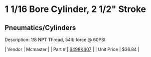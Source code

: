 # 1 1/16 Bore Cylinder, 2 1/2" Stroke
## Pneumatics/Cylinders
Description: 	1/8 NPT Thread, 54lb force @ 60PSI 

| Vendor | Mcmaster | 
| Part # | [6498K407](http://www.mcmaster.com/) | 
| Unit Price | $36.84 | 
